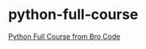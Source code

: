 # python-full-course

[Python Full Course from Bro Code](https://youtu.be/ix9cRaBkVe0?feature=shared)
